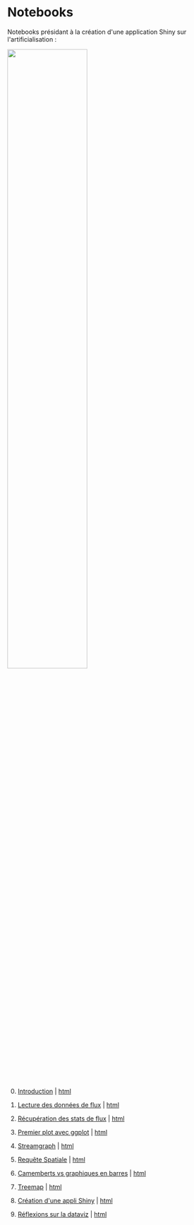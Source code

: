 # Notebooks
Notebooks présidant à la création d'une application Shiny sur l'artificialisation :

<img src="https://raw.githubusercontent.com/datagistips/dataviz-masterclass/master/notebooks/files/shinyapp/gif/animation.gif" width='60%'>

0. [Introduction](0-notebook-intro.Rmd) | 
 [html](0-notebook-intro.html)  

1. [Lecture des données de flux](1-notebook-read.Rmd) | 
 [html](1-notebook-read.html)  
 
2. [Récupération des stats de flux](2-notebook-process.Rmd) | [html](2-notebook-process.html)

3. [Premier plot avec ggplot](3-notebook-ggplot.Rmd)
 | [html](3-notebook-ggplot.html)

4. [Streamgraph](4-notebook-stream.Rmd) | [html](4-notebook-stream.html)

5. [Requête Spatiale](5-notebook-spatial.Rmd) | [html](5-notebook-spatial.html)

6. [Camemberts vs graphiques en barres](6-notebook-pieplot-vs-barplot.Rmd) | [html](6-notebook-pieplot-vs-barplot.html)

7. [Treemap](7-notebook-treemap.Rmd) | [html](  
7-notebook-treemap.html)

8. [Création d'une appli Shiny](notebooks/8-notebook-shiny.Rmd) | [html](notebooks/8-notebook-shiny.html)

8. [Réflexions sur la dataviz](notebooks/9-notebook-réflexions.Rmd) | [html](notebooks/9-notebook-réflexions.html)

